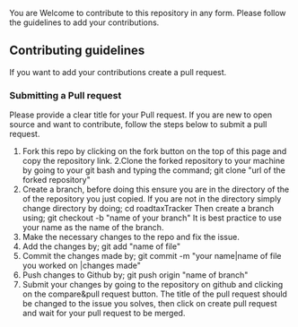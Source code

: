 You are Welcome to contribute to this repository in any form.
Please follow the guidelines to add your contributions.

## Contributing guidelines

If you want to add your contributions create a pull request.

### Submitting a Pull request

Please provide a clear title for your Pull request. If you are new to open source and want to contribute, follow the steps below to submit a pull request.

1. Fork this repo by clicking on the fork button on the top of this page and copy the repository link.
2.Clone the forked repository to your machine by going to your git bash and typing the command;
	git clone "url of the forked repository"
3. Create a branch, before doing this ensure you are in the directory of the of the repository you just copied. If you are not in the directory simply change directory by doing;
	cd roadtaxTracker
Then create a branch using;
	git checkout -b "name of your branch"
It is best practice to use your name as the name of the branch.
4. Make the necessary changes to the repo and fix the issue.
5. Add the changes by;
	git add "name of file"
6. Commit the changes made by;
	git commit -m "your name|name of file you worked on |changes made"
7. Push changes to Github by;
	git push origin "name of branch"
8. Submit your changes by going to the repository on github and clicking on the compare&pull request button. 
The title of the pull request should be changed to the issue you solves, then click on create pull request and wait for your pull request to be merged.